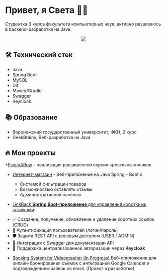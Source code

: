 # Привет, я Света 👩‍💻

Студентка 3 курса факультета компьютерных наук, активно развиваюсь в backend-разработке на Java.

<p align='center'>
   <a href="https://t.me/Svetochic">
       <img src="https://img.shields.io/badge/Telegram-2CA5E0?style=for-the-badge&logo=telegram&logoColor=white"/>
   </a>
 
</p>

## 🛠 Технический стек
* Java 
* Spring Boot 
* MySQL
* Git
* Maven/Gradle
* Swagger
* Keycloak

## 📚 Образование
* Воронежский государственный университет, ФКН, 2 курс
* GeekBrains, Веб-разработка на Java

## 🔥 Мои проекты
*[FiveInARow](https://github.com/SysoevaSvetlana/FiveInARow.git) - реализация расширенной версии крестиков-ноликов

* [Интернет-магазин](https://github.com/SysoevaSvetlana/shop.git) - Веб-приложение на Java Spring - Boot с:
  - Системой фильтрации товаров
  - Возможностью оставлять отзывы
  - Административной панелью
   
* [LinkBack **Spring Boot-приложение** для управления короткими ссылками](https://github.com/SysoevaSvetlana/LinkBack.git):

- ✅ Создание, получение, обновление и удаление коротких ссылок (CRUD)
- 🔐 Аутентификация пользователей (логин/пароль)
- 🛡️ Защита REST API с ролевым доступом (USER / ADMIN)
- 📘 Интеграция с Swagger для документации API
- 🧿 Поддержка централизованной авторизации через **Keycloak**

* [Booking System for Videographer (In Progress)](https://github.com/SysoevaSvetlana/Calendar.git) Веб-приложение для онлайн-бронирования съёмок с интеграцией Google Calendar и подтверждением заявок по email. (Проект в разработке)


